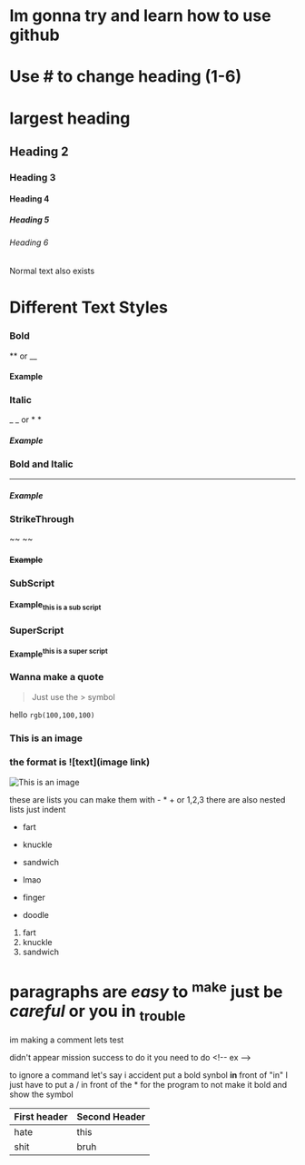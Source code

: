 # Im gonna try and learn how to use github

# **Use # to change heading (1-6)**
# largest heading
## Heading 2
### Heading 3
#### Heading 4
##### Heading 5
###### Heading 6
Normal text also exists
# Different Text Styles

### Bold 
 ** or __
#### **Example**

### Italic
_ _ or * *
#### _Example_

### Bold and Italic
 ***
#### ***Example***

### StrikeThrough
 ~~ ~~
#### ~~Example~~

### SubScript
 <sub> </sub>
#### Example<sub>this is a sub script</sub>

### SuperScript
 <sup> </sup>
#### Example<sup>this is a super script</sup>

### Wanna make a quote
> Just use the > symbol

hello `rgb(100,100,100)`

### This is an image
### the format is ![text](image link)

![This is an image](https://myoctocat.com/assets/images/base-octocat.svg)

these are lists
you can make them with - * + or 1,2,3
there are also nested lists just indent
- fart
* knuckle
+ sandwich
- lmao
* finger 
+ doodle
1. fart
2. knuckle
3. sandwich

# paragraphs are _easy_ to <sup>make</sup> just be ***careful*** or you in <sub>trouble</sub>

im making a comment lets test
<!-- hello testing -->
didn't appear mission success
to do it you need to do \<!-- ex -->

to ignore a command let's say i accident put a bold synbol **in** front of "in" I just have to put a / in front of the * for the program to not make it bold and show the symbol

| First header | Second Header  |
| ------------ | -------------- |              
|       hate   |      this      |
|    shit      |       bruh     |

